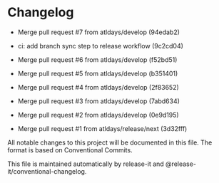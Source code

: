 # Changelog


* Merge pull request #7 from atldays/develop (94edab2)
* ci: add branch sync step to release workflow (9c2cd04)

* Merge pull request #6 from atldays/develop (f52bd51)
* Merge pull request #5 from atldays/develop (b351401)
* Merge pull request #4 from atldays/develop (2f83652)
* Merge pull request #3 from atldays/develop (7abd634)
* Merge pull request #2 from atldays/develop (0e9d195)
* Merge pull request #1 from atldays/release/next (3d32fff)

All notable changes to this project will be documented in this file. The format is based on Conventional Commits.

This file is maintained automatically by release-it and @release-it/conventional-changelog.
